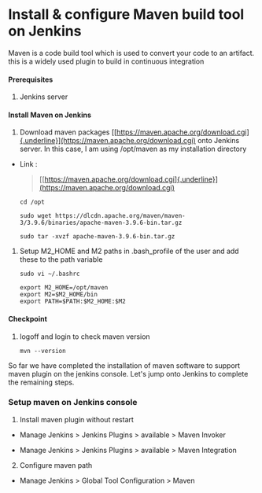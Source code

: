 # **Install & configure Maven build tool on Jenkins**

Maven is a code build tool which is used to convert your code to an
artifact. this is a widely used plugin to build in continuous
integration

#### **Prerequisites**

1.  Jenkins server

#### **Install Maven on Jenkins**

1.  Download maven packages
     [[https://maven.apache.org/download.cgi]{.underline}](https://maven.apache.org/download.cgi) onto Jenkins server. In this case, I am using /opt/maven as my
     installation directory

-   Link :
    > [[https://maven.apache.org/download.cgi]{.underline}](https://maven.apache.org/download.cgi)

        cd /opt

        sudo wget https://dlcdn.apache.org/maven/maven-3/3.9.6/binaries/apache-maven-3.9.6-bin.tar.gz

        sudo tar -xvzf apache-maven-3.9.6-bin.tar.gz
    
1.  Setup M2_HOME and M2 paths in .bash_profile of the user and add these to the path variable

        sudo vi ~/.bashrc

        export M2_HOME=/opt/maven
        export M2=$M2_HOME/bin
        export PATH=$PATH:$M2_HOME:$M2

   

#### **Checkpoint**

1.  logoff and login to check maven version

        mvn --version

So far we have completed the installation of maven software to support
maven plugin on the jenkins console. Let's jump onto Jenkins to
complete the remaining steps.

### **Setup maven on Jenkins console**

1.  Install maven plugin without restart

-   Manage Jenkins > Jenkins Plugins > available > Maven Invoker

-   Manage Jenkins > Jenkins Plugins > available > Maven Integration

2.  Configure maven path

-   Manage Jenkins > Global Tool Configuration > Maven
